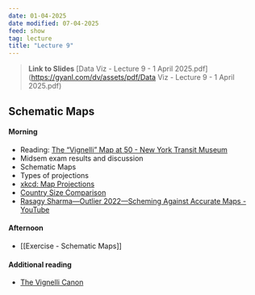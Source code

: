 ```yaml
---
date: 01-04-2025
date modified: 07-04-2025
feed: show
tag: lecture
title: "Lecture 9"
---
```


> **Link to Slides**
> [Data Viz - Lecture 9 - 1 April 2025.pdf](https://gyanl.com/dv/assets/pdf/Data Viz - Lecture 9 - 1 April 2025.pdf)

## Schematic Maps
#### Morning
- Reading: [The “Vignelli” Map at 50 - New York Transit Museum](https://www.nytransitmuseum.org/vignelli/)
- Midsem exam results and discussion
- Schematic Maps
- Types of projections
- [xkcd: Map Projections](https://xkcd.com/977/)
- [Country Size Comparison](https://www.mylifeelsewhere.com/country-size-comparison)
- [Rasagy Sharma—Outlier 2022—Scheming Against Accurate Maps - YouTube](https://www.youtube.com/watch?v=4wPYzYMpJLc&t=5s)
#### Afternoon
- [[Exercise - Schematic Maps]]

#### Additional reading
- [The Vignelli Canon](https://www.rit.edu/vignellicenter/sites/rit.edu.vignellicenter/files/documents/The%20Vignelli%20Canon.pdf)